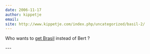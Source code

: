 ```yaml
---
date: 2006-11-17
author: kippetje
email: 
site: http://www.kippetje.com/index.php/uncategorized/basil-2/
---
```


<p>Who wants to <a href="http://www.kippetje.com/index.php/uncategorized/basil-2/" title="Brasil the cat" rel="nofollow">get Brasil</a> instead of Bert ?<br />
</p>
---